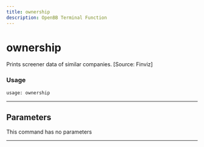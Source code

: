 ```yaml
---
title: ownership
description: OpenBB Terminal Function
---
```


# ownership

Prints screener data of similar companies. [Source: Finviz]

### Usage

```python
usage: ownership
```

---

## Parameters

This command has no parameters

---

